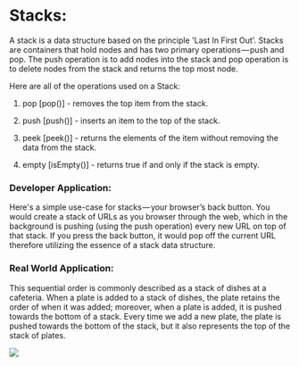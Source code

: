 __Stacks:__
======

A stack is a data structure based on the principle 'Last In First Out'. Stacks are containers that hold nodes and has two primary operations — push and pop. The push operation is to add nodes into the stack and pop operation is to delete nodes from the stack and returns the top most node.

Here are all of the operations used on a Stack:

1. pop [pop()] - removes the top item from the stack.

2. push [push()] - inserts an item to the top of the stack.

3. peek [peek()] - returns the elements of the item without removing the data from the stack.

4. empty [isEmpty()] - returns true if and only if the stack is empty.

### Developer Application:

Here's a simple use-case for stacks — your browser’s back button. You would create a stack of URLs as you browser through the web, which in the background is pushing (using the push operation) every new URL on top of that stack. If you press the back button, it would pop off the current URL therefore utilizing the essence of a stack data structure.

### Real World Application:

This sequential order is commonly described as a stack of dishes at a cafeteria. When a plate is added to a stack of dishes, the plate retains the order of when it was added; moreover, when a plate is added, it is pushed towards the bottom of a stack. Every time we add a new plate, the plate is pushed towards the bottom of the stack, but it also represents the top of the stack of plates.

<img src="https://media.giphy.com/media/50wdXgH0hm3jW/giphy.gif">
